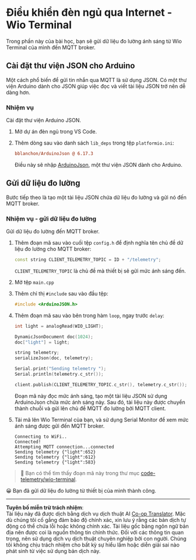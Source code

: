 <!--
CO_OP_TRANSLATOR_METADATA:
{
  "original_hash": "4bcc29fe2b65e56eada83d2476279227",
  "translation_date": "2025-08-27T22:20:12+00:00",
  "source_file": "1-getting-started/lessons/4-connect-internet/wio-terminal-telemetry.md",
  "language_code": "vi"
}
-->
# Điều khiển đèn ngủ qua Internet - Wio Terminal

Trong phần này của bài học, bạn sẽ gửi dữ liệu đo lường ánh sáng từ Wio Terminal của mình đến MQTT broker.

## Cài đặt thư viện JSON cho Arduino

Một cách phổ biến để gửi tin nhắn qua MQTT là sử dụng JSON. Có một thư viện Arduino dành cho JSON giúp việc đọc và viết tài liệu JSON trở nên dễ dàng hơn.

### Nhiệm vụ

Cài đặt thư viện Arduino JSON.

1. Mở dự án đèn ngủ trong VS Code.

1. Thêm dòng sau vào danh sách `lib_deps` trong tệp `platformio.ini`:

    ```ini
    bblanchon/ArduinoJson @ 6.17.3
    ```

    Điều này sẽ nhập [ArduinoJson](https://arduinojson.org), một thư viện JSON dành cho Arduino.

## Gửi dữ liệu đo lường

Bước tiếp theo là tạo một tài liệu JSON chứa dữ liệu đo lường và gửi nó đến MQTT broker.

### Nhiệm vụ - gửi dữ liệu đo lường

Gửi dữ liệu đo lường đến MQTT broker.

1. Thêm đoạn mã sau vào cuối tệp `config.h` để định nghĩa tên chủ đề dữ liệu đo lường cho MQTT broker:

    ```cpp
    const string CLIENT_TELEMETRY_TOPIC = ID + "/telemetry";
    ```

    `CLIENT_TELEMETRY_TOPIC` là chủ đề mà thiết bị sẽ gửi mức ánh sáng đến.

1. Mở tệp `main.cpp`

1. Thêm chỉ thị `#include` sau vào đầu tệp:

    ```cpp
    #include <ArduinoJSON.h>
    ```

1. Thêm đoạn mã sau vào bên trong hàm `loop`, ngay trước `delay`:

    ```cpp
    int light = analogRead(WIO_LIGHT);

    DynamicJsonDocument doc(1024);
    doc["light"] = light;

    string telemetry;
    serializeJson(doc, telemetry);

    Serial.print("Sending telemetry ");
    Serial.println(telemetry.c_str());

    client.publish(CLIENT_TELEMETRY_TOPIC.c_str(), telemetry.c_str());
    ```

    Đoạn mã này đọc mức ánh sáng, tạo một tài liệu JSON sử dụng ArduinoJson chứa mức ánh sáng này. Sau đó, tài liệu này được chuyển thành chuỗi và gửi lên chủ đề MQTT đo lường bởi MQTT client.

1. Tải mã lên Wio Terminal của bạn, và sử dụng Serial Monitor để xem mức ánh sáng được gửi đến MQTT broker.

    ```output
    Connecting to WiFi..
    Connected!
    Attempting MQTT connection...connected
    Sending telemetry {"light":652}
    Sending telemetry {"light":612}
    Sending telemetry {"light":583}
    ```

> 💁 Bạn có thể tìm thấy đoạn mã này trong thư mục [code-telemetry/wio-terminal](../../../../../1-getting-started/lessons/4-connect-internet/code-telemetry/wio-terminal).

😀 Bạn đã gửi dữ liệu đo lường từ thiết bị của mình thành công.

---

**Tuyên bố miễn trừ trách nhiệm**:  
Tài liệu này đã được dịch bằng dịch vụ dịch thuật AI [Co-op Translator](https://github.com/Azure/co-op-translator). Mặc dù chúng tôi cố gắng đảm bảo độ chính xác, xin lưu ý rằng các bản dịch tự động có thể chứa lỗi hoặc không chính xác. Tài liệu gốc bằng ngôn ngữ bản địa nên được coi là nguồn thông tin chính thức. Đối với các thông tin quan trọng, nên sử dụng dịch vụ dịch thuật chuyên nghiệp bởi con người. Chúng tôi không chịu trách nhiệm cho bất kỳ sự hiểu lầm hoặc diễn giải sai nào phát sinh từ việc sử dụng bản dịch này.